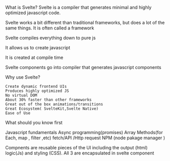 What is Svelte?
    Svelte is a compiler that generates minimal and highly optimized javascript code.


 Svelte works a bit different than traditional frameworks, but does a lot of the same things. It is often called a framework 

 Svelte compiles everything down to pure js 

 It allows us to create javascript

 It is created at compile time 

 Svelte components go into compiler 
 that generates javascript components 



 Why use Svelte?

    Create dynamic frontend UIs
    Produces highly optimized JS
    No virtual DOM
    About 30% faster than other frameworks
    Great out of the box animations/transitions
    Great Ecosystem( SvelteKit,Svelte Native)
    Ease of Use 


What should you know first 

Javascript fundamentals
Async programming(promises)
Array Methods(for Each, map , filter ,etc)
fetch/API /Http request 
NPM (node pakage manager )

Compnents are reusable pieces of the UI including the output (html) logic(Js) and styling (CSS). All 3 are encapsulated in 
svelte component 







